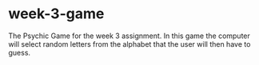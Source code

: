 # week-3-game
The Psychic Game for the week 3 assignment. In this game the computer will select random letters from the alphabet that the user will then have to guess.
